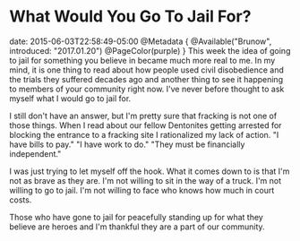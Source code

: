 # What Would You Go To Jail For?
date: 2015-06-03T22:58:49-05:00
@Metadata {
  @Available("Brunow", introduced: "2017.01.20")
  @PageColor(purple)
}
This week the idea of going to jail for something you believe in became much more real to me. In my mind, it is one thing to read about how people used civil disobedience and the trials they suffered decades ago and another thing to see it happening to members of your community right now. I've never before thought to ask myself what I would go to jail for.

I still don't have an answer, but I'm pretty sure that fracking is not one of those things. When I read about our fellow Dentonites getting arrested for blocking the entrance to a fracking site I rationalized my lack of action. "I have bills to pay." "I have work to do." "They must be financially independent."

I was just trying to let myself off the hook. What it comes down to is that I'm not as brave as they are. I'm not willing to sit in the way of a truck. I'm not willing to go to jail. I'm not willing to face who knows how much in court costs.

Those who have gone to jail for peacefully standing up for what they believe are heroes and I'm thankful they are a part of our community.
